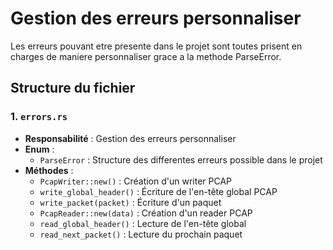 # Gestion des erreurs personnaliser 

Les erreurs pouvant etre presente dans le projet sont toutes prisent en charges de maniere personnaliser grace a la methode ParseError.
## Structure du fichier

### 1. `errors.rs`
- **Responsabilité** : Gestion des erreurs personnaliser
- **Enum** : 
  - `ParseError` : Structure des differentes erreurs possible dans le projet
- **Méthodes** :
  - `PcapWriter::new()` : Création d'un writer PCAP
  - `write_global_header()` : Écriture de l'en-tête global PCAP
  - `write_packet(packet)` : Écriture d'un paquet
  - `PcapReader::new(data)` : Création d'un reader PCAP
  - `read_global_header()` : Lecture de l'en-tête global
  - `read_next_packet()` : Lecture du prochain paquet
